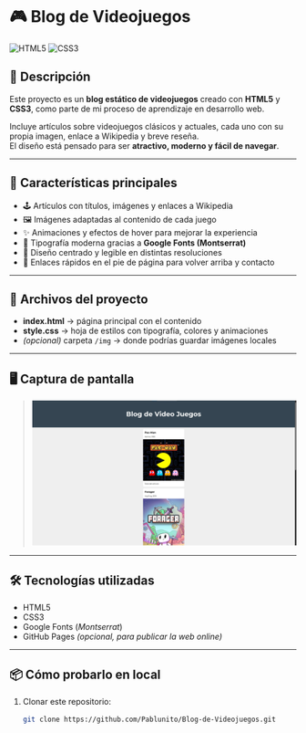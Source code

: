 # 🎮 Blog de Videojuegos

![HTML5](https://img.shields.io/badge/HTML5-E34F26?style=for-the-badge&logo=html5&logoColor=white)
![CSS3](https://img.shields.io/badge/CSS3-1572B6?style=for-the-badge&logo=css3&logoColor=white)

## 📖 Descripción

Este proyecto es un **blog estático de videojuegos** creado con **HTML5** y **CSS3**, como parte de mi proceso de aprendizaje en desarrollo web.  

Incluye artículos sobre videojuegos clásicos y actuales, cada uno con su propia imagen, enlace a Wikipedia y breve reseña.  
El diseño está pensado para ser **atractivo, moderno y fácil de navegar**.

---

## 🚀 Características principales

- 🕹️ Artículos con títulos, imágenes y enlaces a Wikipedia  
- 🖼️ Imágenes adaptadas al contenido de cada juego  
- ✨ Animaciones y efectos de hover para mejorar la experiencia  
- 🎨 Tipografía moderna gracias a **Google Fonts (Montserrat)**  
- 📱 Diseño centrado y legible en distintas resoluciones  
- 🔗 Enlaces rápidos en el pie de página para volver arriba y contacto  

---

## 📂 Archivos del proyecto

- **index.html** → página principal con el contenido  
- **style.css** → hoja de estilos con tipografía, colores y animaciones  
- *(opcional)* carpeta `/img` → donde podrías guardar imágenes locales  

---

## 🖥️ Captura de pantalla

> ![Captura del Blog](./img/captura.jpg)

---

## 🛠️ Tecnologías utilizadas

- HTML5  
- CSS3  
- Google Fonts (*Montserrat*)  
- GitHub Pages *(opcional, para publicar la web online)*  

---

## 📦 Cómo probarlo en local

1. Clonar este repositorio:
   ```bash
   git clone https://github.com/Pablunito/Blog-de-Videojuegos.git
